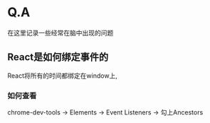 # Q.A

在这里记录一些经常在脑中出现的问题

## React是如何绑定事件的

React将所有的时间都绑定在window上,

### 如何查看

chrome-dev-tools -> Elements -> Event Listeners -> 勾上Ancestors







